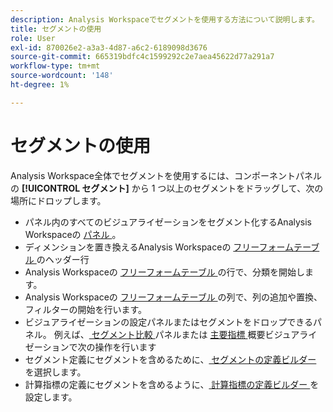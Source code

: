 ```yaml
---
description: Analysis Workspaceでセグメントを使用する方法について説明します。
title: セグメントの使用
role: User
exl-id: 870026e2-a3a3-4d87-a6c2-6189098d3676
source-git-commit: 665319bdfc4c1599292c2e7aea45622d77a291a7
workflow-type: tm+mt
source-wordcount: '148'
ht-degree: 1%

---
```


# セグメントの使用

Analysis Workspace全体でセグメントを使用するには、コンポーネントパネルの **[!UICONTROL セグメント]** から 1 つ以上のセグメントをドラッグして、次の場所にドロップします。

* パネル内のすべてのビジュアライゼーションをセグメント化するAnalysis Workspaceの [ パネル ](/help/analyze/analysis-workspace/c-panels/panels.md)。
* ディメンションを置き換えるAnalysis Workspaceの [ フリーフォームテーブル ](/help/analyze/analysis-workspace/visualizations/freeform-table/freeform-table.md) のヘッダー行
* Analysis Workspaceの [ フリーフォームテーブル ](/help/analyze/analysis-workspace/visualizations/freeform-table/freeform-table.md) の行で、分類を開始します。
* Analysis Workspaceの [ フリーフォームテーブル ](/help/analyze/analysis-workspace/visualizations/freeform-table/freeform-table.md) の列で、列の追加や置換、フィルターの開始を行います。
* ビジュアライゼーションの設定パネルまたはセグメントをドロップできるパネル。 例えば、[ セグメント比較 ](/help/analyze/analysis-workspace/c-panels/c-segment-comparison/segment-comparison.md) パネルまたは [ 主要指標 ](/help/analyze/analysis-workspace/visualizations/key-metric.md) 概要ビジュアライゼーションで次の操作を行います
* セグメント定義にセグメントを含めるために、[ セグメントの定義ビルダー ](/help/components/segmentation/segmentation-workflow/seg-build.md#definition-builder) を選択します。
* 計算指標の定義にセグメントを含めるように、[ 計算指標の定義ビルダー ](/help/components/calculated-metrics/workflow/c-build-metrics/cm-build-metrics.md#definition-builder) を設定します。

<!--
How to apply one or more segments to a report from the segment rail.

1. Bring up the report to which you want to apply a segment, for example the [!UICONTROL Pages Report].
1. Click **[!UICONTROL Show Segments]** above the report. The segment rail opens.

   ![](assets/segment_rail.png)

1. Mark the checkbox next to one or more of the segments or **[!UICONTROL Search Segments]** to find the right segment.

   >[!NOTE]
   >
   >You can apply more than one segment to a report (this is called segment stacking). When multiple segments are applied, the criteria in each segment is combined using an 'and' operator and then applied. There is no limit to how many segments you can stack.

   >[!NOTE]
   >
   >Clicking the Information icon (i) next to the segment name lets you preview the key metrics to see whether you have a valid segment and how broad the segment is.

1. You can filter by report suite by selecting the **[!UICONTROL (Only) `<report suite name>`]** check box. This will show only those segments that were last saved in that report suite.
1. Click **[!UICONTROL Apply Segment]** and the report will refresh. The segment or segments that are applied now display at the top of the report:

   ![](assets/applied_segments.png)

-->
